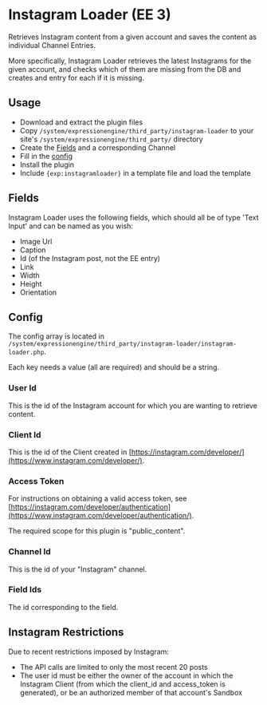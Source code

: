 # Instagram Loader (EE 3)

Retrieves Instagram content from a given account and saves the content as individual Channel Entries.

More specifically, Instagram Loader retrieves the latest Instagrams for the given account, and checks which of them are missing from the DB and creates and entry for each if it is missing.

## Usage

* Download and extract the plugin files
* Copy `/system/expressionengine/third_party/instagram-loader` to your site's `/system/expressionengine/third_party/` directory
* Create the [Fields](#fields) and a corresponding Channel
* Fill in the [config](#config)
* Install the plugin
* Include `{exp:instagramloader}` in a template file and load the template

## <a name="fields"></a>Fields

Instagram Loader uses the following fields, which should all be of type 'Text Input' and can be named as you wish:

* Image Url
* Caption
* Id (of the Instagram post, not the EE entry)
* Link
* Width
* Height
* Orientation

## <a name="config"></a>Config

The config array is located in `/system/expressionengine/third_party/instagram-loader/instagram-loader.php`.

Each key needs a value (all are required) and should be a string.

### User Id

This is the id of the Instagram account for which you are wanting to retrieve content.

### Client Id

This is the id of the Client created in [https://instagram.com/developer/](https://www.instagram.com/developer/).

### Access Token

For instructions on obtaining a valid access token, see [https://instagram.com/developer/authentication](https://www.instagram.com/developer/authentication/).

The required scope for this plugin is "public_content".

### Channel Id

This is the id of your "Instagram" channel.

### Field Ids

The id corresponding to the field.

## Instagram Restrictions

Due to recent restrictions imposed by Instagram:

* The API calls are limited to only the most recent 20 posts
* The user id must be either the owner of the account in which the Instagram Client (from which the client_id and access_token is generated), or be an authorized member of that account's Sandbox